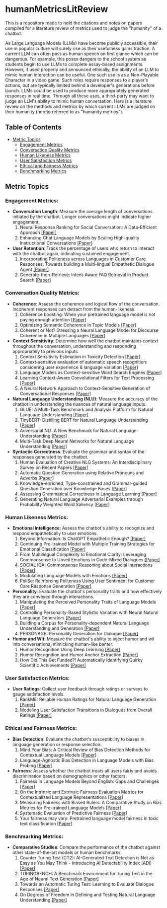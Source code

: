 # humanMetricsLitReview
This is a repository made to hold the citations and notes on papers compiled for a literature review of metrics used to judge the "humanity" of a chatbot.

As Large Language Models (LLMs) have become publicly accessible, their use in popular culture will surely rise as their usefulness gains traction. A current LLM can often pass as human speech on first glance which can be dangerous. For example, this poses dangers to the school system as students begin to use LLMs to complete essay-based assignments. However, if used properly and announced ethically, the ability of an LLM to mimic human interaction can be useful. One such use is as a Non-Playable Character in a video game. Such roles require responses to a player's actions, but are typically limited behind a developer's generations before launch. LLMs could be used to produce more appropriately generated responses in real time. Through all these uses, a third-party may want to judge an LLM's ability to mimic human conversation. Here is a literature review on the methods and metrics by which current LLMs are judged on their humanity (hereto referred to as "humanity metrics").

## Table of Contents
- [Metric Topics](#metric-topics)
    - [Engagement Metrics](#engagement-metrics)
    - [Conversation Quality Metrics](#conversation-quality-metrics)
    - [Human Likeness Metrics](#human-likeness-metrics)
    - [User Satisfaction Metrics](#user-satisfaction-metrics)
    - [Ethical and Fairness Metrics](#ethical-and-fairness-metrics)
    - [Benchmarking Metrics](#benchmarking-metrics)

## Metric Topics
### Engagement Metrics:
- **Conversation Length**: Measure the average length of conversations initiated by the chatbot. Longer conversations might indicate higher engagement.
  1. Neural Response Ranking for Social Conversation: A Data-Efficient Approach [[Paper]](https://aclanthology.org/W18-5701/)
  2. Enhancing Chat Language Models by Scaling High-quality Instructional Conversations [[Paper]](https://aclanthology.org/2023.emnlp-main.183/)
- **User Retention**: Track the percentage of users who return to interact with the chatbot again, indicating sustained engagement.
  1. Incorporating Politeness across Languages in Customer Care Responses: Towards building a Multi-lingual Empathetic Dialogue Agent [[Paper]](https://aclanthology.org/2020.lrec-1.514/)
  2. Generate-then-Retrieve: Intent-Aware FAQ Retrieval in Product Search [[Paper]](https://aclanthology.org/2023.acl-industry.73/)

### Conversation Quality Metrics:
- **Coherence**: Assess the coherence and logical flow of the conversation. Incoherent responses can detract from the human-likeness.
  1. Coherence boosting: When your pretrained language model is not paying enough attention [[Paper]](https://aclanthology.org/2022.acl-long.565/)
  2. Optimizing Semantic Coherence in Topic Models [[Paper]](https://aclanthology.org/D11-1024/)
  3. Coherent or Not? Stressing a Neural Language Model for Discourse Coherence in Multiple Languages [[Paper]](https://aclanthology.org/2023.findings-acl.680/)
- **Context Sensitivity**: Determine how well the chatbot maintains context throughout the conversation, understanding and responding appropriately to previous inputs.
  1. Context Sensitivity Estimation in Toxicity Detection [[Paper]](https://aclanthology.org/2021.woah-1.15/)
  2. Context-sensitive evaluation of automatic speech recognition: considering user experience & language variation [[Paper]](https://aclanthology.org/2021.hcinlp-1.6/)
  3. Language Models as Context-sensitive Word Search Engines [[Paper]](https://aclanthology.org/2022.in2writing-1.5/)
  4. Learning Context-Aware Convolutional Filters for Text Processing [[Paper]](https://aclanthology.org/D18-1210)
  5. A Neural Network Approach to Context-Sensitive Generation of Conversational Responses [[Paper]](https://aclanthology.org/N15-1020)
- **Natural Language Understanding (NLU)**: Measure the accuracy of the chatbot in understanding the nuances of natural language inputs.
  1. GLUE: A Multi-Task Benchmark and Analysis Platform for Natural Language Understanding [[Paper]](https://aclanthology.org/W18-5446/)
  2. TinyBERT: Distilling BERT for Natural Language Understanding [[Paper]](https://aclanthology.org/2020.findings-emnlp.372/)
  3. Adversarial NLI: A New Benchmark for Natural Language Understanding [[Paper]](https://aclanthology.org/2020.acl-main.441/)
  4. Multi-Task Deep Neural Networks for Natural Language Understanding [[Paper]](https://aclanthology.org/P19-1441/)
- **Syntactic Correctness**: Evaluate the grammar and syntax of the responses generated by the chatbot.
  1. Human Evaluation of Creative NLG Systems: An Interdisciplinary Survey on Recent Papers [[Paper]](https://aclanthology.org/2021.gem-1.9/)
  2. Automatic Question Generation using Relative Pronouns and Adverbs [[Paper]](https://aclanthology.org/P18-3022/)
  3. Knowledge-enriched, Type-constrained and Grammar-guided Question Generation over Knowledge Bases [[Paper]](https://aclanthology.org/2020.coling-main.250/)
  4. Assessing Grammatical Correctness in Language Learning [[Paper]](https://aclanthology.org/2021.bea-1.15)
  5. Generating Natural Language Adversarial Examples through Probability Weighted Word Saliency [[Paper]](https://aclanthology.org/P19-1103/)

### Human Likeness Metrics:
- **Emotional Intelligence**: Assess the chatbot's ability to recognize and respond empathetically to user emotions.
  1. Beyond Information: Is ChatGPT Empathetic Enough? [[Paper]](https://aclanthology.org/2023.ranlp-1.18/)
  2. Continuing Pre-trained Model with Multiple Training Strategies for Emotional Classification [[Paper]](https://aclanthology.org/2022.wassa-1.22)
  3. From Multilingual Complexity to Emotional Clarity: Leveraging Commonsense to Unveil Emotions in Code-Mixed Dialogues [[Paper]](https://aclanthology.org/2023.emnlp-main.598/)
  4. SOCIAL IQA: Commonsense Reasoning about Social Interactions [[Paper]](https://aclanthology.org/D19-1454)
  5. Modulating Language Models with Emotions [[Paper]](https://aclanthology.org/2021.findings-acl.379)
  6. PoliSe: Reinforcing Politeness Using User Sentiment for Customer Care Response Generation [[Paper]](https://aclanthology.org/2022.coling-1.538/)
- **Personality**: Evaluate the chatbot's personality traits and how effectively they are conveyed through interactions.
  1. Manipulating the Perceived Personality Traits of Language Models [[Paper]](https://aclanthology.org/2023.findings-emnlp.156/)
  2. Controlling Personality-Based Stylistic Variation with Neural Natural Language Generators [[Paper]](https://aclanthology.org/W18-5019/)
  3. Building a Corpus for Personality-dependent Natural Language Understanding and Generation [[Paper]](https://aclanthology.org/L18-1183/)
  4. PERSONAGE: Personality Generation for Dialogue [[Paper]](https://aclanthology.org/P07-1063/)
- **Humor and Wit**: Measure the chatbot's ability to inject humor and wit into conversations, mimicking human-like banter.
  1. Humor Recognition Using Deep Learning [[Paper]](https://aclanthology.org/N18-2018/)
  2. Humor Recognition and Humor Anchor Extraction [[Paper]](https://aclanthology.org/D15-1284/)
  3. How Did This Get Funded?! Automatically Identifying Quirky Scientific Achievements [[Paper]](https://aclanthology.org/2021.acl-long.2/)

### User Satisfaction Metrics:
- **User Ratings**: Collect user feedback through ratings or surveys to gauge satisfaction levels.
  1. RankME: Reliable Human Ratings for Natural Language Generation [[Paper]](https://aclanthology.org/N18-2012/)
  2. Modeling User Satisfaction Transitions in Dialogues from Overall Ratings [[Paper]](https://aclanthology.org/W10-4304/)

### Ethical and Fairness Metrics:
- **Bias Detection**: Evaluate the chatbot's susceptibility to biases in language generation or response selection.
  1. Mind Your Bias: A Critical Review of Bias Detection Methods for Contextual Language Models [[Paper]](https://aclanthology.org/2022.findings-emnlp.311/)
  2. Language-Agnostic Bias Detection in Language Models with Bias Probing [[Paper]](https://aclanthology.org/2023.findings-emnlp.848/)
- **Fairness**: Assess whether the chatbot treats all users fairly and avoids discrimination based on demographics or other factors.
  1. Fairness in Language Models Beyond English: Gaps and Challenges [[Paper]](https://aclanthology.org/2023.findings-eacl.157/)
  2. On the Intrinsic and Extrinsic Fairness Evaluation Metrics for Contextualized Language Representations [[Paper]](https://aclanthology.org/2022.acl-short.62/)
  3. Measuring Fairness with Biased Rulers: A Comparative Study on Bias Metrics for Pre-trained Language Models [[Paper]](https://aclanthology.org/2022.naacl-main.122/)
  4. Systematic Evaluation of Predictive Fairness [[Paper]](https://aclanthology.org/2022.aacl-main.6/)
  5. Your fairness may vary: Pretrained language model fairness in toxic text classification [[Paper]](https://aclanthology.org/2022.findings-acl.176/)

### Benchmarking Metrics:
- **Comparative Studies**: Compare the performance of the chatbot against other state-of-the-art models or human benchmarks.
  1. Counter Turing Test (CT2): AI-Generated Text Detection is Not as Easy as You May Think - Introducing AI Detectability Index (ADI) [[Paper]](https://aclanthology.org/2023.emnlp-main.136/)
  2. TURINGBENCH: A Benchmark Environment for Turing Test in the Age of Neural Text Generation [[Paper]](https://aclanthology.org/2021.findings-emnlp.172/)
  3. Towards an Automatic Turing Test: Learning to Evaluate Dialogue Responses [[Paper]](https://aclanthology.org/P17-1103/)
  4. On Degrees of Freedom in Defining and Testing Natural Language Understanding [[Paper]](https://aclanthology.org/2023.findings-acl.861/)

